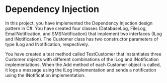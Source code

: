 # Dependency Injection

In this project, you have implemented the Dependency Injection design pattern in C#. You have created four classes (DatabaseLog, FileLog, EmailNotification, and SMSNotification) that implement two interfaces (ILog and INotification). The Customer class has two constructor parameters of type ILog and INotification, respectively.

You have created a test method called TestCustomer that instantiates three Customer objects with different combinations of the ILog and INotification implementations. When the Add method of each Customer object is called, it logs a message using the ILog implementation and sends a notification using the INotification implementation.

